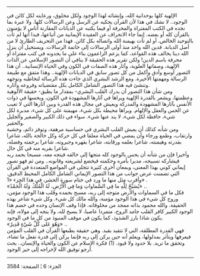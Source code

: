 ------------------------------------------------------------------------

الإلهية كلها بوحدانية الله، وإنشائه لهذا الوجود ولكل مخلوق، ورعايته لكل
كائن في الوجود.. لا نشك في هذا لأن القرآن يحكيه عن الرسل وعن الرسالات
كلها. ولا عبرة بما نجده في الكتب المفتراة والمحرفة أو فيما يكتبه عن
الديانات المقارنة أناس لا يؤمنون بالقرآن كله أو بعضه. إنما جاء الانحراف
عن العقيدة الإيمانية من أتباعها، فبدا أنها لم تأت بالتوحيد الخالص، أو لم
تأت بهيمنة الله واتصاله بكل كائن. فهذا من التحريف الطارئ لا من أصل
الديانة. فدين الله واحد منذ أولى الرسالات إلى خاتمة الرسالات. ويستحيل أن
ينزل الله دينا يخالف هذه القواعد، كما يزعم الزاعمون بناء على ما يجدونه
في كتب مفتراة أو محرفة باسم الدين! ولكن تقرير هذه الحقيقة لا ينافي أن
التصور الإسلامي عن الذات الإلهية، وصفاتها العلوية، وآثار هذه الصفات في
الكون وفي الحياة الإنسانية.. أن هذا التصور أوسع وأدق وأكمل من كل تصور
سابق في الديانات الإلهية.. وهذا متفق مع طبيعة الرسالة ومهمتها الأخيرة.
ومع الرشد البشري الذي جاءت هذه الرسالة لتخاطبه وتوجهه وتنشئ فيه هذا
التصور الشامل الكامل بكل مقتضياته وفروعه وآثاره.  
ومن شأن هذا التصور أن يدرك القلب البشري- بمقدار ما يطيق- حقيقة الألوهية
وعظمتها، ويشعر بالقدرة الإلهية ويراها في آثارها المشهودة في الكون،
ويحسها في ذوات الأنفس بآثارها المشهودة والمدركة ويعيش في مجال هذه القدرة
وبين آثارها التي لا تغيب عن الحس والعقل والإلهام. ويراها محيطة بكل شيء،
مهيمنة على كل شيء، مدبرة لكل شيء، حافظة لكل شيء، لا يند عنها شيء. سواء
في ذلك الكبير والصغير والجليل والحقير.  
ومن شأنه كذلك أن يعيش القلب البشري في حساسية مرهفة، وتوفز دائم، وخشية
وارتقاب، وطمع ورجاء وأن يمضي في الحياة معلقا في كل حركة وكل خالجة بالله،
شاعرا بقدرته وهيمنته، شاعرا بعلمه ورقابته، شاعرا بقهره وجبروته، شاعرا
برحمته وفضله، شاعرا بقربه منه في كل حال.  
وأخيرا فإن من شأنه أن يحس بالوجود كله متجها إلى خالقه فيتجه معه، مسبحا
بحمد ربه فيشاركه تسبيحه، مدبرا بأمره وحكمته فيخضع لشريعته وقانونه.. ومن
ثم فهو تصور إيماني كوني بهذا المعنى، وبمعان أخرى كثيرة تتجلى في المواضع
المتعددة في القرآن التي تضمنت عرض جوانب من هذا التصور الإيماني الشامل
الكامل المحيط الدقيق. وأقرب مثل منها ما ورد في ختام سورة الحشر، في هذا
الجزء «1» .  
«يُسَبِّحُ لِلَّهِ ما فِي السَّماواتِ وَما فِي الْأَرْضِ، لَهُ الْمُلْكُ وَلَهُ الْحَمْدُ» ..  
فكل ما في السماوات والأرض متوجه إلى ربه، مسبح بحمده وقلب هذا الوجود
مؤمن، وروح كل شيء في هذا الوجود مؤمنة، والله مالك كل شيء. وكل شيء شاعر
بهذه الحقيقة. والله محمود بذاته ممجد من مخلوقاته. فإذا وقف الإنسان وحده
في خضم هذا الوجود الكبير كافر القلب جامد الروح، متمردا عاصيا، لا يسبح
لله، ولا يتجه إلى مولاه، فإنه يكون شاذا بارز الشذوذ، كما يكون في موقف
المنبوذ من كل ما في الوجود.  
«وَهُوَ عَلى كُلِّ شَيْءٍ قَدِيرٌ» ..  
فهي القدرة المطلقة، التي لا تتقيد بقيد. وهي حقيقة يطبعها القرآن في القلب
المؤمن فيعرفها ويتأثر بمدلولها، ويعلم أنه حين يركن إلى ربه فإنما يركن
إلى قدرة تفعل ما تشاء، وتحقق ما تريد. بلا حدود ولا قيود. (1) فكرة
الإسلام عن الكون والحياة والإنسان.. بحث أرجو توفيق الله لإخراجه إلى حيز
الوجود.

------------------------------------------------------------------------

الجزء: 6 ¦ الصفحة: 3584
